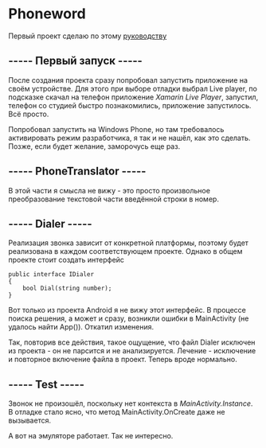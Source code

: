 Phoneword
=========

Первый проект сделаю по этому
[руководству](https://docs.microsoft.com/ru-ru/xamarin/xamarin-forms/get-started/hello-xamarin-forms/quickstart?tabs=vswin)

----- Первый запуск -----
-------------------------

После создания проекта сразу попробовал запустить приложение на своём
устройстве. Для этого при выборе отладки выбрал Live player, по
подсказке скачал на телефон приложение *Xamarin Live Player*, запустил,
телефон со студией быстро познакомились, приложение запустилось. Всё
просто.

Попробовал запустить на Windows Phone, но там требовалось активировать
режим разработчика, я так и не нашёл, как это сделать. Позже, если будет
желание, заморочусь еще раз.

----- PhoneTranslator -----
---------------------------

В этой части я смысла не вижу - это просто произвольное преобразование
текстовой части введённой строки в номер.

----- Dialer -----
------------------

Реализация звонка зависит от конкретной платформы, поэтому будет
реализована в каждом соответствующем проекте. Однако в общем проекте
стоит создать интерфейс

    public interface IDialer
    {
        bool Dial(string number);
    }

Вот только из проекта Android я не вижу этот интерфейс. В процессе
поиска решения, а может и сразу, возникли ошибки в MainActivity (не
удалось найти App()). Откатил изменения.

Так, повторив все действия, такое ощущение, что файл Dialer исключен из
проекта - он не парсится и не анализируется. Лечение - исключение и
повторное включение файла в проект. Теперь вроде нормально.

----- Test -----
----------------

Звонок не произошёл, поскольку нет контекста в *MainActivity.Instance*.
В отладке стало ясно, что метод MainActivity.OnCreate даже не
вызывается.

А вот на эмуляторе работает. Так не интересно.
